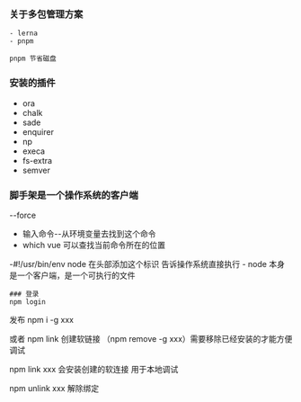 ### 关于多包管理方案

    - lerna
    - pnpm

    pnpm 节省磁盘

### 安装的插件

- ora
- chalk
- sade
- enquirer
- np
- execa
- fs-extra
- semver

### 脚手架是一个操作系统的客户端

--force

- 输入命令--从环境变量去找到这个命令
- which vue 可以查找当前命令所在的位置

-#!/usr/bin/env node 在头部添加这个标识 告诉操作系统直接执行 - node 本身是一个客户端，是一个可执行的文件

    ### 登录
    npm login

发布 npm i -g xxx

或者 npm link 创建软链接 （npm remove -g xxx）需要移除已经安装的才能方便调试

npm link xxx 会安装创建的软连接 用于本地调试

npm unlink xxx 解除绑定
